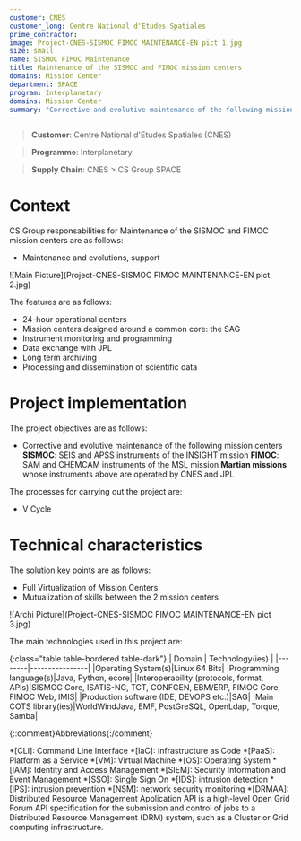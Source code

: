 ```yaml
---
customer: CNES
customer_long: Centre National d'Etudes Spatiales
prime_contractor: 
image: Project-CNES-SISMOC FIMOC MAINTENANCE-EN pict 1.jpg
size: small
name: SISMOC FIMOC Maintenance
title: Maintenance of the SISMOC and FIMOC mission centers
domains: Mission Center
department: SPACE
program: Interplanetary
domains: Mission Center
summary: "Corrective and evolutive maintenance of the following mission centers. **SISMOC**: SEIS and APSS instruments of the INSIGHT mission. **FIMOC**: SAM and CHEMCAM instruments of the MSL mission. **Martian missions** whose instruments above are operated by CNES and JPL"
---
```


> __Customer__\: Centre National d'Etudes Spatiales (CNES)

> __Programme__\: Interplanetary

> __Supply Chain__\: CNES >  CS Group SPACE


# Context


CS Group responsabilities for Maintenance of the SISMOC and FIMOC mission centers are as follows:
* Maintenance and evolutions, support

![Main Picture](Project-CNES-SISMOC FIMOC MAINTENANCE-EN pict 2.jpg)

The features are as follows:
* 24-hour operational centers
* Mission centers designed around a common core: the SAG
* Instrument monitoring and programming
* Data exchange with JPL
* Long term archiving
* Processing and dissemination of scientific data

# Project implementation

The project objectives are as follows:
* Corrective and evolutive maintenance of the following mission centers
	**SISMOC**: SEIS and APSS instruments of the INSIGHT mission
	**FIMOC**: SAM and CHEMCAM instruments of the MSL mission
	**Martian missions** whose instruments above are operated by CNES and JPL

The processes for carrying out the project are:
* V Cycle

# Technical characteristics

The solution key points are as follows:
* Full Virtualization of Mission Centers
* Mutualization of skills between the 2 mission centers

![Archi Picture](Project-CNES-SISMOC FIMOC MAINTENANCE-EN pict 3.jpg)

The main technologies used in this project are:

{:class="table table-bordered table-dark"}
| Domain | Technology(ies) |
|--------|----------------|
|Operating System(s)|Linux 64 Bits|
|Programming language(s)|Java, Python, ecore|
|Interoperability (protocols, format, APIs)|SISMOC Core, ISATIS-NG, TCT, CONFGEN, EBM/ERP, FIMOC Core, FIMOC Web, IMIS|
|Production software (IDE, DEVOPS etc.)|SAG|
|Main COTS library(ies)|WorldWindJava, EMF, PostGreSQL, OpenLdap, Torque, Samba|



{::comment}Abbreviations{:/comment}

*[CLI]: Command Line Interface
*[IaC]: Infrastructure as Code
*[PaaS]: Platform as a Service
*[VM]: Virtual Machine
*[OS]: Operating System
*[IAM]: Identity and Access Management
*[SIEM]: Security Information and Event Management
*[SSO]: Single Sign On
*[IDS]: intrusion detection
*[IPS]: intrusion prevention
*[NSM]: network security monitoring
*[DRMAA]: Distributed Resource Management Application API is a high-level Open Grid Forum API specification for the submission and control of jobs to a Distributed Resource Management (DRM) system, such as a Cluster or Grid computing infrastructure.
